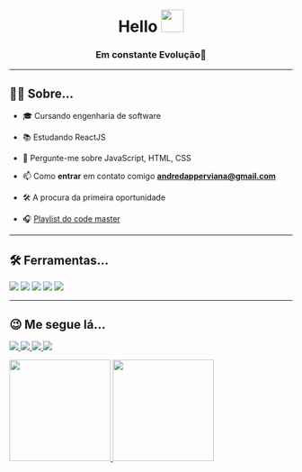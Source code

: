 <h1 align="center">Hello <img src="https://raw.githubusercontent.com/kaueMarques/kaueMarques/master/hi.gif" width="40"/></h1>
<h3 align="center">Em constante Evolução🚀 </h3>

<hr />    

## 👦🏻  Sobre...
- 🎓 Cursando engenharia de software  

- 📚 Estudando ReactJS

- 💬 Pergunte-me sobre JavaScript, HTML, CSS 

- 📫 Como **entrar** em contato comigo **andredapperviana@gmail.com**

- 🛠 A procura da primeira oportunidade 

- 🎧 <a href="https://open.spotify.com/playlist/6iRylA8BkuzqsBRrDApGjO?si=1636202191604245">Playlist do code master</a>

<hr />

## 🛠 Ferramentas...
<p>
<img src="https://img.shields.io/badge/HTML5-E34F26?style=for-the-badge&logo=html5&logoColor=white">
<img src="https://img.shields.io/badge/CSS3-1572B6?style=for-the-badge&logo=css3&logoColor=white">
<img src="https://img.shields.io/badge/JavaScript-F7DF1E?style=for-the-badge&logo=javascript&logoColor=black">
<img src="https://img.shields.io/badge/Visual_Studio_Code-0078D4?style=for-the-badge&logo=visual%20studio%20code&logoColor=white">
<img src="https://img.shields.io/badge/Windows-0078D6?style=for-the-badge&logo=windows&logoColor=whit">
</p>

<hr/>

## 😉 Me segue lá...
<p>
    <a href="https://www.instagram.com/andre_gust_viana/" target="blank">
        <img src="https://img.shields.io/badge/Instagram-E4405F?style=for-the-badge&logo=instagram&logoColor=white">
    </a>
    <a href="https://www.linkedin.com/in/andr%C3%A9-viana-133353190/" target="blank">
    <img src="https://img.shields.io/badge/LinkedIn-0077B5?style=for-the-badge&logo=linkedin&logoColor=white">
    </a>
    <a href="https://twitter.com/andregustviana" target="blank">
        <img src="https://img.shields.io/badge/Twitter-1DA1F2?style=for-the-badge&logo=twitter&logoColor=white">
    </a>
    <a href="https://www.facebook.com/andre.dapper.121 target="blank"">
        <img src="https://img.shields.io/badge/Facebook-1877F2?style=for-the-badge&logo=facebook&logoColor=white">
    </a>
</p>

<div>
  <a href="https://github.com/vianaandre" />
  <img height="180em" src="https://github-readme-stats.vercel.app/api?username=vianaandre&show_icons=true&theme=dark&show&include_all_commits=true&count_private=true">
  <img height="180em" src="https://github-readme-stats.vercel.app/api/top-langs/?username=vianaandre&layout=compact&langs_count=16&theme=dark&show">
</div>
